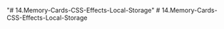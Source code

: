"# 14.Memory-Cards-CSS-Effects-Local-Storage" 
#   1 4 . M e m o r y - C a r d s - C S S - E f f e c t s - L o c a l - S t o r a g e  
 